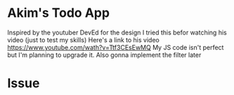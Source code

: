 # Akim's Todo App
Inspired by the youtuber DevEd for the design
I tried this befor watching his video (just to test my skills)
Here's a link to his video
https://www.youtube.com/wath?v=Ttf3CEsEwMQ
My JS code isn't perfect but I'm planning to upgrade it.
Also gonna implement the filter later

# Issue
